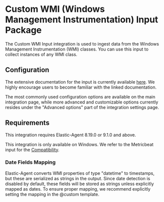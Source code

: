 # Custom WMI (Windows Management Instrumentation) Input Package

The Custom WMI Input integration is used to ingest data from the Windows Management Instrumentation (WMI) classes.
You can use this input to collect instances of any WMI class.

## Configuration

The extensive documentation for the input is currently available [here](https://www.elastic.co/docs/reference/beats/metricbeat/metricbeat-metricset-wmi). We highly encourage users to become familiar with the linked documentation.

The most commonly used configuration options are available on the main integration page, while more advanced and customizable options currently resides under the "Advanced options" part of the integration settings page.

## Requirements

This integration requires Elastic-Agent 8.19.0 or 9.1.0 and above.

This integration is only available on Windows. We refer to the Metricbeat input for the [Compatibility](https://docs-v3-preview.elastic.dev/elastic/beats/pull/45068/reference/metricbeat/metricbeat-metricset-windows-wmi#compatibility).

###  Date Fields Mapping

Elastic-Agent converts WMI properties of type "datetime" to timestamps, but these are serialized as strings in the output. Since date detection is disabled by default, these fields will be stored as strings unless explicitly mapped as dates. To ensure proper mapping, we recommend explicitly setting the mapping in the @custom template.
